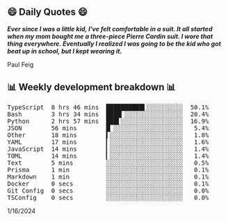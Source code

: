 ## 😄 Daily Quotes 😄

_**Ever since I was a little kid, I've felt comfortable in a suit. It all started when my mom bought me a three-piece Pierre Cardin suit. I wore that thing everywhere. Eventually I realized I was going to be the kid who got beat up in school, but I kept wearing it.**_

Paul Feig



## 📊 Weekly development breakdown 📊

<pre>TypeScript  8 hrs 46 mins  ██████████▌░░░░░░░░░░  50.1%
Bash        3 hrs 34 mins  ████▎░░░░░░░░░░░░░░░░  20.4%
Python      2 hrs 57 mins  ███▌░░░░░░░░░░░░░░░░░  16.9%
JSON        56 mins        █▏░░░░░░░░░░░░░░░░░░░   5.4%
Other       18 mins        ▍░░░░░░░░░░░░░░░░░░░░   1.8%
YAML        17 mins        ▎░░░░░░░░░░░░░░░░░░░░   1.6%
JavaScript  14 mins        ▎░░░░░░░░░░░░░░░░░░░░   1.4%
TOML        14 mins        ▎░░░░░░░░░░░░░░░░░░░░   1.4%
Text        5 mins         ░░░░░░░░░░░░░░░░░░░░░   0.5%
Prisma      1 min          ░░░░░░░░░░░░░░░░░░░░░   0.1%
Markdown    1 min          ░░░░░░░░░░░░░░░░░░░░░   0.1%
Docker      0 secs         ░░░░░░░░░░░░░░░░░░░░░   0.1%
Git Config  0 secs         ░░░░░░░░░░░░░░░░░░░░░   0.0%
TSConfig    0 secs         ░░░░░░░░░░░░░░░░░░░░░   0.0%</pre>

1/16/2024